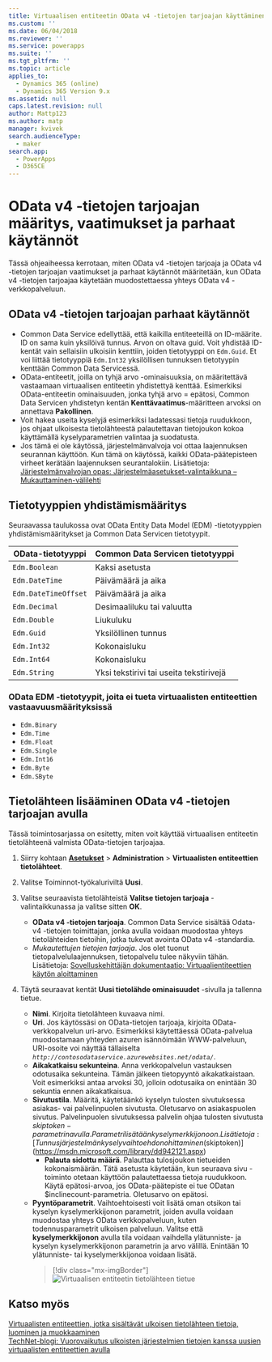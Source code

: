 ```yaml
---
title: Virtuaalisen entiteetin OData v4 -tietojen tarjoajan käyttäminen Common Data Servicen kanssa | MicrosoftDocs
ms.custom: ''
ms.date: 06/04/2018
ms.reviewer: ''
ms.service: powerapps
ms.suite: ''
ms.tgt_pltfrm: ''
ms.topic: article
applies_to:
  - Dynamics 365 (online)
  - Dynamics 365 Version 9.x
ms.assetid: null
caps.latest.revision: null
author: Mattp123
ms.author: matp
manager: kvivek
search.audienceType:
  - maker
search.app:
  - PowerApps
  - D365CE
---
```


# <a name="odata-v4-data-provider-configuration-requirements-and-best-practices"></a> OData v4 -tietojen tarjoajan määritys, vaatimukset ja parhaat käytännöt

Tässä ohjeaiheessa kerrotaan, miten OData v4 -tietojen tarjoaja ja OData v4 -tietojen tarjoajan vaatimukset ja parhaat käytännöt määritetään, kun OData v4 -tietojen tarjoajaa käytetään muodostettaessa yhteys OData v4 -verkkopalveluun. 

## <a name="odata-v4-data-provider-best-practices"></a>OData v4 -tietojen tarjoajan parhaat käytännöt

- Common Data Service edellyttää, että kaikilla entiteeteillä on ID-määrite. ID on sama kuin yksilöivä tunnus. Arvon on oltava guid.  Voit yhdistää ID-kentät vain sellaisiin ulkoisiin kenttiin, joiden tietotyyppi on `Edm.Guid`.  Et voi liittää tietotyyppiä `Edm.Int32` yksilöllisen tunnuksen tietotyypin kenttään Common Data Servicessä.
-  OData-entiteetit, joilla on tyhjä arvo -ominaisuuksia, on määritettävä vastaamaan virtuaalisen entiteetin yhdistettyä kenttää. Esimerkiksi OData-entiteetin ominaisuuden, jonka tyhjä arvo = epätosi, Common Data Servicen yhdistetyn kentän **Kenttävaatimus**-määritteen arvoksi on annettava **Pakollinen**. 
- Voit hakea useita kyselyjä esimerkiksi ladatessasi tietoja ruudukkoon, jos ohjaat ulkoisesta tietolähteestä palautettavan tietojoukon kokoa käyttämällä kyselyparametrien valintaa ja suodatusta.
- Jos tämä ei ole käytössä, järjestelmänvalvoja voi ottaa laajennuksen seurannan käyttöön. Kun tämä on käytössä, kaikki OData-päätepisteen virheet kerätään laajennuksen seurantalokiin. Lisätietoja: [Järjestelmänvalvojan opas: Järjestelmäasetukset-valintaikkuna – Mukauttaminen-välilehti](/dynamics365/customer-engagement/admin/system-settings-dialog-box-customization-tab) 

## <a name="data-type-mapping"></a>Tietotyyppien yhdistämismääritys

Seuraavassa taulukossa ovat OData Entity Data Model (EDM) -tietotyyppien yhdistämismääritykset ja Common Data Servicen tietotyypit. 

|OData-tietotyyppi|Common Data Servicen tietotyyppi  |
|---------|---------|
|`Edm.Boolean`|Kaksi asetusta|
|`Edm.DateTime`|Päivämäärä ja aika|
|`Edm.DateTimeOffset`|Päivämäärä ja aika|
|`Edm.Decimal`|Desimaaliluku tai valuutta|
|`Edm.Double`|Liukuluku|
|`Edm.Guid`|Yksilöllinen tunnus|
|`Edm.Int32`|Kokonaisluku|
|`Edm.Int64`|Kokonaisluku|
|`Edm.String`|Yksi tekstirivi tai useita tekstirivejä|


### <a name="odata-edm-data-types-that-are-not-supported-for-mapping-with-virtual-entities"></a>OData EDM -tietotyypit, joita ei tueta virtuaalisten entiteettien vastaavuusmäärityksissä 

- `Edm.Binary `
- `Edm.Time` 
- `Edm.Float `
- `Edm.Single` 
- `Edm.Int16` 
- `Edm.Byte` 
- `Edm.SByte`

 
## <a name="add-a-data-source-using-the-odata-v4-data-provider"></a>Tietolähteen lisääminen OData v4 -tietojen tarjoajan avulla

Tässä toimintosarjassa on esitetty, miten voit käyttää virtuaalisen entiteetin tietolähteenä valmista OData-tietojen tarjoajaa.   
  
1. Siirry kohtaan **[Asetukset](../model-driven-apps/advanced-navigation.md#settings)** > **Administration** > **Virtuaalisten entiteettien tietolähteet**.  
1. Valitse Toiminnot-työkaluriviltä **Uusi**.  
1. Valitse seuraavista tietolähteistä **Valitse tietojen tarjoaja** -valintaikkunassa ja valitse sitten **OK**.  
  
    - **OData v4 -tietojen tarjoaja**. Common Data Service sisältää Odata-v4 -tietojen toimittajan, jonka avulla voidaan muodostaa yhteys tietolähteiden tietoihin, jotka tukevat avointa OData v4 -standardia.  
    - *Mukautettujen tietojen tarjoaja*. Jos olet tuonut tietopalvelulaajennuksen, tietopalvelu tulee näkyviin tähän. Lisätietoja:  [Sovelluskehittäjän dokumentaatio: Virtuaalientiteettien käytön aloittaminen](/dynamics365/customer-engagement/developer/virtual-entities/get-started-ve)  
    
1. Täytä seuraavat kentät **Uusi tietolähde ominaisuudet** -sivulla ja tallenna tietue.  
  
    - **Nimi**. Kirjoita tietolähteen kuvaava nimi.  
    - **Uri**. Jos käytössäsi on OData-tietojen tarjoaja, kirjoita OData-verkkopalvelun uri-arvo. Esimerkiksi käytettäessä OData-palvelua muodostamaan yhteyden azuren isännöimään WWW-palveluun, URI-osoite voi näyttää tällaiselta *`http://contosodataservice.azurewebsites.net/odata/`*.  
    - **Aikakatkaisu sekunteina**. Anna verkkopalvelun vastauksen odotusaika sekunteina. Tämän jälkeen tietopyyntö aikakatkaistaan. Voit esimerkiksi antaa arvoksi 30, jolloin odotusaika on enintään 30 sekuntia ennen aikakatkaisua.  
    - **Sivutustila**. Määritä, käytetäänkö kyselyn tulosten sivutuksessa asiakas- vai palvelinpuolen sivutusta. Oletusarvo on asiakaspuolen sivutus. Palvelinpuolen sivutuksessa palvelin ohjaa tulosten sivutusta $skiptoken-parametrin avulla. Parametri lisätään kyselymerkkijonoon. Lisätietoja: [Tunnusjärjestelmän kyselyvaihtoehdon ohittaminen ($skiptoken)](https://msdn.microsoft.com/library/dd942121.aspx)  
        -  **Palauta sidottu määrä**. Palauttaa tulosjoukon tietueiden kokonaismäärän. Tätä asetusta käytetään, kun seuraava sivu -toiminto otetaan käyttöön palautettaessa tietoja ruudukkoon. Käytä epätosi-arvoa, jos OData-päätepiste ei tue ODatan $inclinecount-parametria. Oletusarvo on epätosi.
    - **Pyyntöparametrit**. Vaihtoehtoisesti voit lisätä oman otsikon tai kyselyn kyselymerkkijonon parametrit, joiden avulla voidaan muodostaa yhteys OData verkkopalveluun, kuten todennusparametrit ulkoisen palveluun. Valitse että **kyselymerkkijonon** avulla tila voidaan vaihdella ylätunniste- ja kyselyn kyselymerkkijonon parametrin ja arvo välillä. Enintään 10 ylätunniste- tai kyselymerkkijonoa voidaan lisätä. 
        > [!div class="mx-imgBorder"] 
        > ![Virtuaalisen entiteetin tietolähteen tietue](media/virtual-entity-data-source.png) 


## <a name="see-also"></a>Katso myös  

[Virtuaalisten entiteettien, jotka sisältävät ulkoisen tietolähteen tietoja, luominen ja muokkaaminen](create-edit-virtual-entities.md) <br/>
[TechNet-blogi: Vuorovaikutus ulkoisten järjestelmien tietojen kanssa uusien virtuaalisten entiteettien avulla](https://blogs.technet.microsoft.com/lystavlen/2017/09/08/virtual-entities/)

